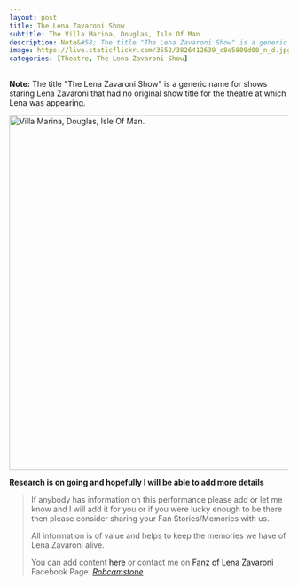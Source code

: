 ```yaml
---
layout: post
title: The Lena Zavaroni Show
subtitle: The Villa Marina, Douglas, Isle Of Man
description: Note&#58; The title "The Lena Zavaroni Show" is a generic name for shows staring Lena Zavaroni that had no original show title for the theatre at which Lena was appearing.
image: https://live.staticflickr.com/3552/3826412639_c8e5809d00_n_d.jpg
categories: [Theatre, The Lena Zavaroni Show]
---
```


**Note:** The title "The Lena Zavaroni Show" is a generic name for shows staring Lena Zavaroni that had no original show title for the theatre at which Lena was appearing.

<a data-flickr-embed="true"  href="https://www.flickr.com/photos/brighton/3826412639" title="Villa Marina, Douglas, Isle Of Man."><img src="https://live.staticflickr.com/3552/3826412639_c8e5809d00_b.jpg" width="1024" height="639" alt="Villa Marina, Douglas, Isle Of Man."></a><script async src="//embedr.flickr.com/assets/client-code.js" charset="utf-8"></script>

**Research is on going and hopefully I will be able to add more details**
> If anybody has information on this performance please add or let me know and I will add it for you or if you were lucky enough to be there then please consider sharing your Fan Stories/Memories with us.
>
> All information is of value and helps to keep the memories we have of Lena Zavaroni alive.
>
> You can add content [here](https://github.com/FanzOfLenaZavaroni/fanzoflenazavaroni.github.io) or contact me on [Fanz of Lena Zavaroni](https://www.facebook.com/fanzoflenazavaroni) Facebook Page.
<cite>[Robcamstone](https://m.me/fanzoflenazavaroni)</cite>
